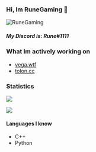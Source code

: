 ### Hi, Im RuneGaming 👋

<p><img src="https://komarev.com/ghpvc/?username=RuneGaming" alt="RuneGaming"/></p>

##### My Discord is: Rune#1111

### What Im actively working on
 * [vega.wtf](https://vega.wtf)
 * [tolon.cc](https://tolon.cc)
 
### Statistics 
<p><img" src="https://github-readme-stats.vercel.app/api/top-langs/?username=RemainingToast&layout=compact&theme=dark"></p>
<p><img align="center" src="https://github-readme-stats.vercel.app/api?username=RuneGaming&show_icons=true&theme=dark"></p>
<p><img align="center" s<p align="center"><img align="center" src="https://github-readme-stats.vercel.app/api/top-langs/?username=RuneGaming&layout=compact&theme=dark"></p>
  
#### Languages I know
 - C++
 - Python
 

